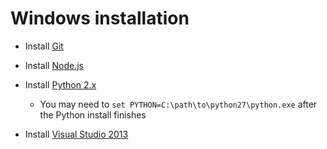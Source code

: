 # Windows installation

* Install [Git](http://git-scm.com/download/win)

* Install [Node.js](http://blog.teamtreehouse.com/install-node-js-npm-windows)

* Install [Python 2.x](https://www.python.org/downloads/release/python-2710/)
  * You may need to `set PYTHON=C:\path\to\python27\python.exe` after the Python install finishes

* Install [Visual Studio 2013](https://www.visualstudio.com/en-us/products/visual-studio-express-vs.aspx)
